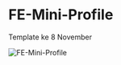 # FE-Mini-Profile
Template ke 8 November

![FE-Mini-Profile](https://user-images.githubusercontent.com/57338547/100407073-057b5e00-309a-11eb-9091-53c3e7da79d5.jpg)
